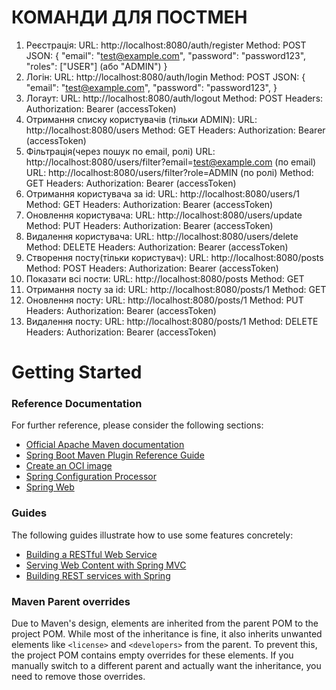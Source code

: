 # КОМАНДИ ДЛЯ ПОСТМЕН
1. Реєстрація:
   URL: http://localhost:8080/auth/register
   Method: POST
   JSON:
   {
   "email": "test@example.com",
   "password": "password123",
   "roles": ["USER"] (або "ADMIN")
   }
2. Логін:
   URL: http://localhost:8080/auth/login
   Method: POST
   JSON:
   {
   "email": "test@example.com",
   "password": "password123",
   }
3. Логаут:
   URL: http://localhost:8080/auth/logout
   Method: POST
   Headers:
   Authorization: Bearer (accessToken)
4. Отримання списку користувачів (тільки ADMIN):
   URL: http://localhost:8080/users
   Method: GET
   Headers:
   Authorization: Bearer (accessToken)
5. Фільтрація(через пошук по email, ролі)
   URL: http://localhost:8080/users/filter?email=test@example.com (по email)
   URL: http://localhost:8080/users/filter?role=ADMIN (по ролі)
   Method: GET
   Headers:
   Authorization: Bearer (accessToken)
6. Отримання користувача за id:
   URL: http://localhost:8080/users/1
   Method: GET
   Headers:
      Authorization: Bearer (accessToken)
7. Оновлення користувача:
   URL: http://localhost:8080/users/update
   Method: PUT
   Headers:
      Authorization: Bearer (accessToken)
8. Видалення користувача:
   URL: http://localhost:8080/users/delete
   Method: DELETE
   Headers:
   Authorization: Bearer (accessToken)
9. Створення посту(тільки користувач):
   URL: http://localhost:8080/posts
   Method: POST
   Headers:
   Authorization: Bearer (accessToken)
10. Показати всі пости:
    URL: http://localhost:8080/posts
    Method: GET
11. Отримання посту за id:
    URL: http://localhost:8080/posts/1
    Method: GET
12. Оновлення посту:
    URL: http://localhost:8080/posts/1
    Method: PUT
    Headers:
    Authorization: Bearer (accessToken)
13. Видалення посту:
    URL: http://localhost:8080/posts/1
    Method: DELETE
    Headers:
    Authorization: Bearer (accessToken)



# Getting Started

### Reference Documentation

For further reference, please consider the following sections:

* [Official Apache Maven documentation](https://maven.apache.org/guides/index.html)
* [Spring Boot Maven Plugin Reference Guide](https://docs.spring.io/spring-boot/3.4.2/maven-plugin)
* [Create an OCI image](https://docs.spring.io/spring-boot/3.4.2/maven-plugin/build-image.html)
* [Spring Configuration Processor](https://docs.spring.io/spring-boot/3.4.2/specification/configuration-metadata/annotation-processor.html)
* [Spring Web](https://docs.spring.io/spring-boot/3.4.2/reference/web/servlet.html)

### Guides

The following guides illustrate how to use some features concretely:

* [Building a RESTful Web Service](https://spring.io/guides/gs/rest-service/)
* [Serving Web Content with Spring MVC](https://spring.io/guides/gs/serving-web-content/)
* [Building REST services with Spring](https://spring.io/guides/tutorials/rest/)

### Maven Parent overrides

Due to Maven's design, elements are inherited from the parent POM to the project POM.
While most of the inheritance is fine, it also inherits unwanted elements like `<license>` and `<developers>` from the
parent.
To prevent this, the project POM contains empty overrides for these elements.
If you manually switch to a different parent and actually want the inheritance, you need to remove those overrides.

